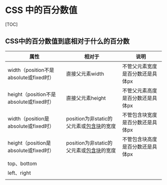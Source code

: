 # CSS 中的百分数值

[TOC]

## CSS中的百分数值到底相对于什么的百分数

| 属性                                | 相对于                                      | 说明                |
| --------------------------------- | ---------------------------------------- | ----------------- |
| width（position不是absolute或fixed时）  | 直接父元素width                               | 不管父元素宽度是百分数还是具体px |
| height（position不是absolute或fixed时） | 直接父元素height                              | 不管父元素高度是百分数还是具体px |
| width（position是absolute或fixed时）   | position为非static的父元素或[包含块](https://www.w3.org/TR/CSS2/visudet.html#containing-block-details)的宽度 | 不管包含块宽度是百分数还是具体px |
| height（position是absolute或fixed时）  | position为非static的父元素或[包含块](https://www.w3.org/TR/CSS2/visudet.html#containing-block-details)的宽度 | 不管包含块高度是百分数还是具体px |
| top、bottom                        |                                          |                   |
| left、right                        |                                          |                   |
|                                   |                                          |                   |

